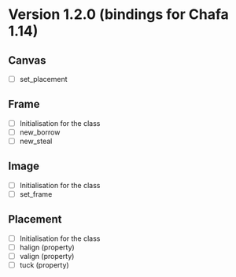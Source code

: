 # Version 1.2.0 (bindings for Chafa 1.14)

## Canvas
- [ ] set_placement

## Frame
- [ ] Initialisation for the class
- [ ] new_borrow
- [ ] new_steal

## Image
- [ ] Initialisation for the class
- [ ] set_frame

## Placement
- [ ] Initialisation for the class
- [ ] halign (property)
- [ ] valign (property)
- [ ] tuck (property)